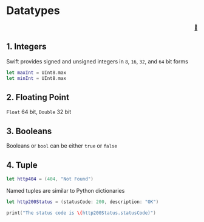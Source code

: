 # Datatypes

<div style="text-align: right"> <a href="javascript:history.back()">🏡</a>
</div>

## 1. Integers

Swift provides signed and unsigned integers in `8`, `16`, `32`, and `64` bit forms

```swift
let maxInt = UInt8.max
let minInt = UInt8.max
```

## 2. Floating Point

`Float` 64 bit, `Double` 32 bit

## 3. Booleans

Booleans or `bool` can be either `true` or `false`


## 4. Tuple

```swift
let http404 = (404, "Not Found")
```

Named tuples are similar to Python dictionaries

```swift
let http200Status = (statusCode: 200, description: "OK")

print("The status code is \(http200Status.statusCode)")
```
